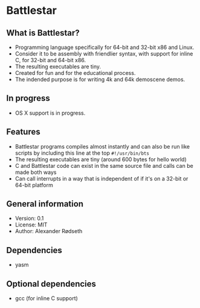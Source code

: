 Battlestar
==========

What is Battlestar?
-------------------

* Programming language specifically for 64-bit and 32-bit x86 and Linux.
* Consider it to be assembly with friendlier syntax, with support for inline C, for 32-bit and 64-bit x86.
* The resulting executables are tiny.
* Created for fun and for the educational process.
* The indended purpose is for writing 4k and 64k demoscene demos.

In progress
-----------
* OS X support is in progress.

Features
--------------
* Battlestar programs compiles almost instantly and can also be run like scripts by including this line at the top ```#!/usr/bin/bts```
* The resulting executables are tiny (around 600 bytes for hello world)
* C and Battlestar code can exist in the same source file and calls can be made both ways
* Can call interrupts in a way that is independent of if it's on a 32-bit or 64-bit platform

General information
-------------------
* Version: 0.1
* License: MIT
* Author: Alexander Rødseth

Dependencies
------------
* yasm

Optional dependencies
---------------------
* gcc (for inline C support)

